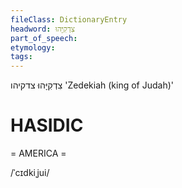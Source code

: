 ```yaml
---
fileClass: DictionaryEntry
headword: צִדְקִיָּהוּ
part_of_speech: 
etymology: 
tags: 
---
```

צִדְקִיָּהוּ
צדקיהו
'Zedekiah (king of Judah)'

HASIDIC
=======
= AMERICA = 

/ˈcɪdkiˌjui/